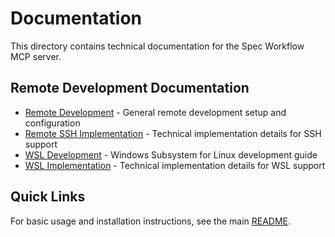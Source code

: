 # Documentation

This directory contains technical documentation for the Spec Workflow MCP server.

## Remote Development Documentation

- [Remote Development](./REMOTE-DEVELOPMENT.md) - General remote development setup and configuration
- [Remote SSH Implementation](./REMOTE-SSH-IMPLEMENTATION.md) - Technical implementation details for SSH support
- [WSL Development](./WSL-DEVELOPMENT.md) - Windows Subsystem for Linux development guide
- [WSL Implementation](./WSL-IMPLEMENTATION.md) - Technical implementation details for WSL support

## Quick Links

For basic usage and installation instructions, see the main [README](../README.md).
